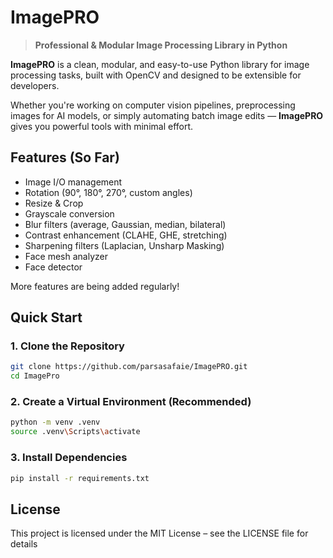 # ImagePRO

> **Professional & Modular Image Processing Library in Python**

**ImagePRO** is a clean, modular, and easy-to-use Python library for image processing tasks, built with OpenCV and designed to be extensible for developers.

Whether you're working on computer vision pipelines, preprocessing images for AI models, or simply automating batch image edits — **ImagePRO** gives you powerful tools with minimal effort.

## Features (So Far)

- Image I/O management
- Rotation (90°, 180°, 270°, custom angles)
- Resize & Crop
- Grayscale conversion
- Blur filters (average, Gaussian, median, bilateral)
- Contrast enhancement (CLAHE, GHE, stretching)
- Sharpening filters (Laplacian, Unsharp Masking)
- Face mesh analyzer
- Face detector

More features are being added regularly!

## Quick Start

### 1. Clone the Repository

```bash
git clone https://github.com/parsasafaie/ImagePRO.git
cd ImagePro
```

### 2. Create a Virtual Environment (Recommended)
```bash
python -m venv .venv
source .venv\Scripts\activate
```

### 3. Install Dependencies
```bash
pip install -r requirements.txt
```

## License 
This project is licensed under the MIT License  – see the LICENSE  file for details
